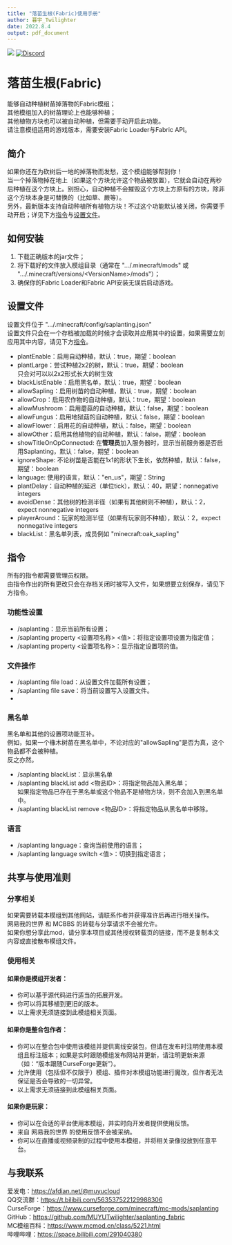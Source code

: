 ```yaml
---
title: "落苗生根(Fabric)使用手册"
author: 暮宇_Twilighter
date: 2022.8.4
output: pdf_document
---
```

[![](http://cf.way2muchnoise.eu/full_saplanting_downloads.svg)](https://www.curseforge.com/minecraft/mc-mods/saplanting) [![Discord](https://img.shields.io/discord/966726130105217094)](https://discord.gg/JunKeKCJAY)  
# 落苗生根(Fabric)  
能够自动种植树苗掉落物的Fabric模组；  
其他模组加入的树苗理论上也能够种植；  
其他植物方块也可以被自动种植，但需要手动开启此功能。  
请注意模组适用的游戏版本，需要安装Fabric Loader与Fabric API。

## 简介  
如果你还在为砍树后一地的掉落物而发愁，这个模组能够帮到你！  
当一个掉落物掉在地上（如果这个方块允许这个物品被放置），它就会自动在两秒后种植在这个方块上。别担心，自动种植不会摧毁这个方块上方原有的方块，除非这个方块本身是可替换的（比如草、蕨等）。  
另外，最新版本支持自动种植所有植物方块！不过这个功能默认被关闭，你需要手动开启；详见下方[指令](#指令)与[设置文件](#设置文件)。

## 如何安装  
1. 下载正确版本的jar文件；
2. 将下载好的文件放入模组目录（通常在 ".../.minecraft/mods" 或 ".../.minecraft/versions/\<VersionName\>/mods"）；
3. 确保你的Fabric Loader和Fabric API安装无误后启动游戏。

## 设置文件  
设置文件位于 ".../.minecraft/config/saplanting.json"  
设置文件只会在一个存档被加载的时候才会读取并应用其中的设置，如果需要立刻应用其中内容，请见下方[指令](#指令)。

 - plantEnable：启用自动种植，默认：true，期望：boolean  
 - plantLarge：尝试种植2x2的树，默认：true，期望：boolean  
只会对可以以2x2形式长大的树生效
 - blackListEnable：启用黑名单，默认：true，期望：boolean
 - allowSapling：启用树苗的自动种植，默认：true，期望：boolean
 - allowCrop：启用农作物的自动种植，默认：true，期望：boolean
 - allowMushroom：启用蘑菇的自动种植，默认：false，期望：boolean
 - allowFungus：启用地狱菇的自动种植，默认：false，期望：boolean
 - allowFlower：启用花的自动种植，默认：false，期望：boolean
 - allowOther：启用其他植物的自动种植，默认：false，期望：boolean
 - showTitleOnOpConnected: 在**管理员**加入服务器时，显示当前服务器是否启用Saplanting，默认：false，期望：boolean  
 - ignoreShape: 不论树苗是否能在1x1的形状下生长，依然种植，默认：false，期望：boolean
 - language: 使用的语言，默认："en_us"，期望：String
 - plantDelay：自动种植的延迟（单位tick），默认：40，期望：nonnegative integers
 - avoidDense：其他树的检测半径（如果有其他树则不种植），默认：2，expect nonnegative integers
 - playerAround：玩家的检测半径（如果有玩家则不种植），默认：2，expect nonnegative integers
 - blackList：黑名单列表，成员例如 "minecraft:oak_sapling"

## 指令  
所有的指令都需要管理员权限。  
由指令作出的所有更改只会在存档关闭时被写入文件，如果想要立刻保存，请见下方指令。

### 功能性设置
- /saplanting：显示当前所有设置；
- /saplanting property \<设置项名称\> \<值\>：将指定设置项设置为指定值；
- /saplanting property \<设置项名称\>：显示指定设置项的值。

### 文件操作
- /saplanting file load：从设置文件加载所有设置；
- /saplanting file save：将当前设置写入设置文件。
- 
### 黑名单
黑名单和其他的设置项功能互补。  
例如，如果一个橡木树苗在黑名单中，不论对应的"allowSapling"是否为真，这个物品都不会被种植。  
反之亦然。
- /saplanting blackList：显示黑名单
- /saplanting blackList add \<物品ID\>：将指定物品加入黑名单；  
  如果指定物品已存在于黑名单或这个物品不是植物方块，则不会加入到黑名单中。
- /saplanting blackList remove \<物品ID\>：将指定物品从黑名单中移除。

### 语言
- /saplanting language：查询当前使用的语言；
- /saplanting language switch \<值>：切换到指定语言；

## 共享与使用准则
### 分享相关
如果需要转载本模组到其他网站，请联系作者并获得准许后再进行相关操作。  
网易我的世界 和 MCBBS 的转载与分享请求不会被允许。  
如果你想分享此mod，请分享本项目或其他授权转载页的链接，而不是复制本文内容或直接散布模组文件。  
### 使用相关
#### 如果你是模组开发者：
 - 你可以基于源代码进行适当的拓展开发。
 - 你可以将其移植到更旧的版本。
 - 以上需求无须链接到此模组相关页面。  

#### 如果你是整合包作者：
 - 你可以在整合包中使用该模组并提供离线安装包，但请在发布时注明使用本模组且标注版本；如果是实时跟随模组发布网站并更新，请注明更新来源（如：“版本跟随CurseForge更新”）。
 - 允许使用（包括但不仅限于）模组、插件对本模组功能进行魔改，但作者无法保证是否会导致的一切异常。
 - 以上需求无须链接到此模组相关页面。  

#### 如果你是玩家：
 - 你可以在合适的平台使用本模组，并实时向开发者提供使用反馈。
 - 来自 网易我的世界 的使用反馈不会被采纳。
 - 你可以在直播或视频录制的过程中使用本模组，并将相关录像投放到任意平台。

## 与我联系  
爱发电：https://afdian.net/@muyucloud  
QQ交流群：https://t.bilibili.com/563537522129988306  
CurseForge：https://www.curseforge.com/minecraft/mc-mods/saplanting  
GitHub：https://github.com/MUYUTwilighter/saplanting_fabric  
MC模组百科：https://www.mcmod.cn/class/5221.html  
哔哩哔哩：https://space.bilibili.com/291040380